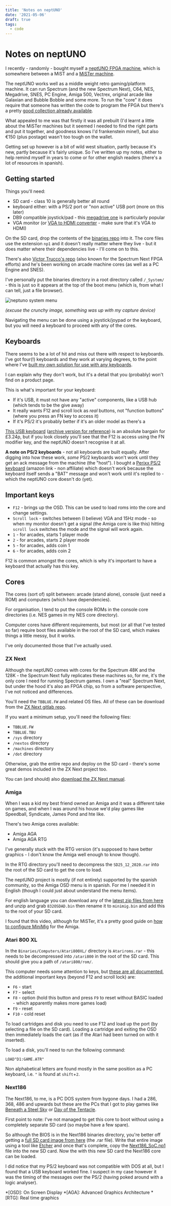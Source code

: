 ```yaml
---
title: 'Notes on neptUNO'
date: '2021-05-06'
draft: true
tags:
  - code
---
```


# Notes on neptUNO

I recently - randomly - bought myself a [neptUNO FPGA machine](https://www.antoniovillena.es/store/product/neptuno/), which is somewhere between a MiST and a [MiSTer machine](https://www.youtube.com/watch?v=lJZwMUaJmc0).

The neptUNO works well as a middle weight retro gaming/platform machine. It can run Spectrum (and the new Spectrum Next), C64, NES, Megadrive, SNES, PC Engine, Amiga 500, Vectrex, original arcade like Galaxian and Bubble Bobble and some more. To run the "core" it does require that someone has written the code to program the FPGA but there's a pretty [good collection already available](https://github.com/neptuno-fpga/Binaries/).

What appealed to me was that firstly it was all prebuilt (I'd learnt a little about the MiSTer machines but it seemed I needed to find the right parts and put it together, and goodness knows I'd frankenstein mine!), but also €150 (plus postage) wasn't too tough on the wallet.

Getting set up however is a bit of wild west situation, partly because it's new, partly because it's fairly unique. So I've written up my notes, either to help remind myself in years to come or for other english readers (there's a lot of resources in spanish).

<!--more-->

## Getting started

Things you'll need:

- SD card - class 10 is generally better all round
- keyboard either: with a PS/2 port or "non active" USB port (more on this later)
- DB9 compatible joystick/pad - this [megadrive one](https://www.8bitdo.com/m30-2-4g/) is particularly popular
- VGA monitor (or [VGA to HDMI converter](https://www.amazon.co.uk/VENTION-Converter-Adapter-Digital-Projector-black/dp/B07F7WYGHV/ref=sr_1_8) - make sure that it's VGA _to_ HDMI)

On the SD card, drop the contents of the [binaries repo](https://github.com/neptuno-fpga/Binaries/) into it. The core files use the extension `np1` and it doesn't really matter where they live - but it does matter where their dependencies live - I'll come on to this.

There's also [Victor Trucco's repo](https://gitlab.com/victor.trucco/Multicore_Bitstreams/-/tree/master/Neptuno) (also known for the Spectrum Next FPGA efforts) and he's been working on arcade machine cores (as well as a PC Engine and SNES).

I've personally put the binaries directory in a root directory called `/_System/` - this is just so it appears at the top of the boot menu (which is, from what I can tell, just a file browser).

![neptuno system menu](/images/neptuno-menu.png)

_(excuse the crunchy image, something was up with my capture device)_

Navigating the menu can be done using a joystick/joypad or the keyboard, but you will need a keyboard to proceed with any of the cores.

## Keyboards

There seems to be a lot of hit and miss out there with respect to keyboards. I've got four(!) keyboards and they work at varying degrees, to the point where I've [built my own solution for use with any keyboards](https://remysharp.com/2021/04/14/building-a-ps2-remote-keyboard).

I can explain why they don't work, but it's a detail that you (probably) won't find on a product page.

This is what's important for your keyboard:

- If it's USB, it must not have any "active" components, like a USB hub (which tends to be the give away)
- It really wants F12 and scroll lock as _real_ buttons, not "function buttons" (where you press an FN key to access it)
- If it's PS/2 it's probably better if it's an older model as there's a

[This USB keyboard](https://shop.pimoroni.com/products/wired-slim-chiclet-keyboard) ([archive version for reference](https://web.archive.org/web/20210227054648if_/https://shop.pimoroni.com/products/wired-slim-chiclet-keyboard)) is an absolute bargain for £3.24p, but if you look closely you'll see that the F12 is access using the FN modifier key, and the neptUNO doesn't recognise it at all.

**A note on PS/2 keyboards** - not all keyboards are built equally. After digging into how these work, _some_ PS/2 keyboards won't work until they get an ack message from the machine (the "host"). I bought a [Perixx PS/2 keyboard](https://www.amazon.co.uk/Perixx-PERIBOARD-409P-Mini-Keyboard-12-40x5-79x0-79/dp/B00JV08TIA/ref=sr_1_3) (amazon link - non affiliate) which doesn't work because the keyboard itself sends a "BAT" message and won't work until it's replied to - which the neptUNO core doesn't do (yet).

## Important keys

- `F12` - brings up the OSD. This can be used to load roms into the core and change settings.
- `Scroll lock` - switches between (I believe) VGA and 15Hz mode - so when my monitor doesn't get a signal (the Amiga core is like this) hitting `scroll lock` switches the mode and the signal will work again.
- `1` - for arcades, starts 1 player mode
- `2` - for arcades, starts 2 player mode
- `5` - for arcades, adds coin 1
- `6` - for arcades, adds coin 2

F12 is common amongst the cores, which is why it's important to have a keyboard that actually has this key.

## Cores

The cores (sort of) split between: arcade (stand alone), console (just need a ROM) and computers (which have dependencies).

For organisation, I tend to put the console ROMs in the console core directories (i.e. NES games in my NES core directory).

Computer cores have different requirements, but most (or all that I've tested so far) require boot files available in the root of the SD card, which makes things a little messy, but it works.

I've only documented those that I've actually used.

### ZX Next

Although the neptUNO comes with cores for the Spectrum 48K and the 128K - the Spectrum Next fully replicates these machines so, for me, it's the only core I need for running Spectrum games. I own a "real" Spectrum Next, but under the hood it's also an FPGA chip, so from a software perspective, I've not noticed and differences.

You'll need the `TBBLUE.FW` and related OS files. All of these can be download from the [ZX Next gitlab repo](https://gitlab.com/thesmog358/tbblue/).

If you want a minimum setup, you'll need the following files:

- `TBBLUE.FW`
- `TBBLUE.TBU`
- `/sys` directory
- `/nextos` directory
- `/machines` directory
- `/dot` directory

Otherwise, grab the entire repo and deploy on the SD card - there's some great demos included in the ZX Next project too.

You can (and should) also [download the ZX Next manual](https://www.specnext.com/zx-spectrum-next-user-manual-first-edition/).

### Amiga

When I was a kid my best friend owned an Amiga and it was a different take on games, and when I was around his house we'd play games like Speedball, Syndicate, James Pond and hte like.

There's two Amiga cores available:

- Amiga AGA
- Amiga AGA RTG

I've generally stuck with the RTG version (it's supposed to have better graphics - I don't know the Amiga well enough to know though).

In the RTG directory you'll need to decompress the `SD25_12_2020.rar` into the root of the SD card to get the core to load.

The neptUNO project is mostly (if not entirely) supported by the spanish community, so the Amiga OSD menu is in spanish. For me I needed it in English (though I could just about understand the menu items).

For english language you can download any of the [latest zip files from here](https://retroramblings.net/?page_id=1422) and unzip and grab `832OSDAD.bin` then rename it to `minimig.bin` and add this to the root of your SD card.

I found that this video, although for MiSTer, it's a pretty good guide on [how to configure MiniMig](https://www.youtube.com/watch?v=VhUsCgTI0o0) for the Amiga.

### Atari 800 XL

In the `Binaries/Computers/Atari800XL/` directory is `Atariroms.rar` - this needs to be decompressed into `/atari800` in the root of the SD card. This should give you a path of `/atari800/rom/`.

This computer needs some attention to keys, but [these are all documented](https://github.com/neptuno-fpga/Binaries/blob/main/Computers/ZZ--Infocomputer/Atari800XL_EN.md), the additional important keys (beyond F12 and scroll lock) are:

- `F6` - start
- `F7` - select
- `F8` - option (hold this button and press `F9` to reset without BASIC loaded - which apparently makes more games load)
- `F9` - reset
- `F10` - cold reset

To load cartridges and disk you need to use F12 and load up the port (by selecting a file on the SD card). Loading a cartridge and exiting the OSD then immediately loads the cart (as if the Atari had been turned on with it inserted).

To load a disk, you'll need to run the following command:

```
LOAD"D1:GAME.ATR"
```

Non alphabetical letters are found mostly in the same position as a PC keyboard, i.e. `"` is found at `shift`+`2`.

### Next186

The Next186, to me, is a PC DOS system from bygone days. I had a 286, 368, 486 and upwards but these are the PCs that I got to play games like [Beneath a Steel Sky](https://en.m.wikipedia.org/wiki/Beneath_a_Steel_Sky) or [Day of the Tentacle](https://en.m.wikipedia.org/wiki/Day_of_the_Tentacle).

First point to note: I've not managed to get this core to boot without using a completely separate SD card (so maybe have a few spare).

So although the BIOS is in the Next186 binaries directory, you're better off getting a [full SD card image from here](http://www.forofpga.es/viewtopic.php?f=37&t=120#p1580) (the .rar file). Write that entire image using a tool like [Etcher](https://www.balena.io/etcher/) and once that's complete, copy the [Next186_SoC.np1](https://github.com/neptuno-fpga/Binaries/tree/main/Computers/Next186_SoC) file into the new SD card. Now the with this new SD card the Next186 core can be loaded.

I did notice that my PS/2 keyboard was not compatible with DOS at all, but I found that a USB keyboard worked fine. I suspect in my case however it was the timing of the messages over the PS/2 (having poked around with a logic analyser).

*[OSD]: On Screen Display
*[AGA]: Advanced Graphics Architecture
*[RTG]: Real time graphics
